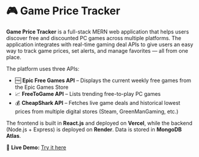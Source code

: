 # 🎮 Game Price Tracker

**Game Price Tracker** is a full-stack MERN web application that helps users discover free and discounted PC games across multiple platforms. The application integrates with real-time gaming deal APIs to give users an easy way to track game prices, set alerts, and manage favorites — all from one place.

The platform uses three APIs:
- 🆓 **Epic Free Games API** – Displays the current weekly free games from the Epic Games Store
- 📈 **FreeToGame API** – Lists trending free-to-play PC games
- 💰 **CheapShark API** – Fetches live game deals and historical lowest prices from multiple digital stores (Steam, GreenManGaming, etc.)

The frontend is built in **React.js** and deployed on **Vercel**, while the backend (Node.js + Express) is deployed on **Render**. Data is stored in **MongoDB Atlas**.

🚀 **Live Demo:** [Try it here](https://game-price-tracker-j4g9qvv4s-cf0615s-projects.vercel.app)
